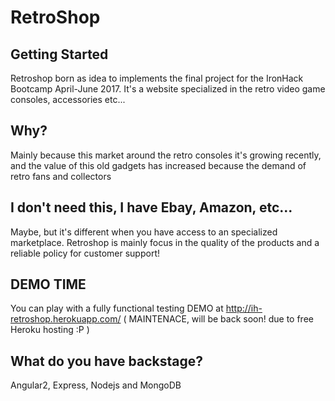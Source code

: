 RetroShop
===============

Getting Started
---------------
Retroshop born as idea to implements the final project for the IronHack Bootcamp April-June 2017. It's a website specialized 
in the retro video game consoles, accessories etc...

Why?
----------------
Mainly because this market around the retro consoles it's growing recently, and the value of this old gadgets has increased because the demand of retro fans and collectors

I don't need this, I have Ebay, Amazon, etc...
----------------
Maybe, but it's different when you have access to an specialized marketplace. Retroshop is mainly focus in the quality of the products and a reliable policy for customer support!

DEMO TIME
---------
You can play with a fully functional testing DEMO at http://ih-retroshop.herokuapp.com/ ( MAINTENACE, will be back soon! due to free Heroku hosting :P )

What do you have backstage?
--------------------
Angular2, Express, Nodejs and MongoDB

